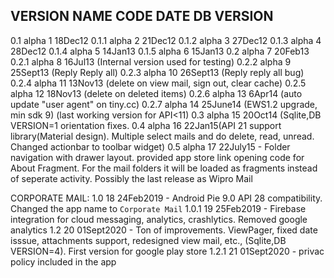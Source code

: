 

VERSION NAME	CODE	DATE                                DB VERSION
-------------------------------------------------------------------------------
0.1 alpha		1		18Dec12
0.1.1 alpha		2		21Dec12
0.1.2 alpha		3		27Dec12
0.1.3 alpha		4		28Dec12
0.1.4 alpha		5		14Jan13
0.1.5 alpha		6		15Jan13
0.2	  alpha		7		20Feb13
0.2.1 alpha		8		16Jul13 (Internal version used for testing)
0.2.2 alpha		9 		25Sept13 (Reply Reply all)
0.2.3 alpha 	10		26Sept13 (Reply reply all bug)
0.2.4 alpha 	11		13Nov13 (delete on view mail, sign out, clear cache)
0.2.5 alpha 	12		18Nov13 (delete on deleted items)
0.2.6 alpha 	13		6Apr14 (auto update "user agent" on tiny.cc)
0.2.7 alpha 	14		25June14 (EWS1.2 upgrade, min sdk 9) (last working version for API<11)
0.3 alpha       15      20Oct14 (Sqlite,DB VERSION=1
                        orientation fixes.
0.4 alpha       16      22Jan15(API 21 support library(Material design). Multiple select mails and do delete, read, unread.
                        Changed actionbar to toolbar widget)
0.5 alpha       17      22July15 - Folder navigation with drawer layout. provided app store link opening code for About Fragment.
                        For the mail folders it will be loaded as fragments instead of seperate activity.
                        Possibly the last release as Wipro Mail

CORPORATE MAIL:
1.0             18      24Feb2019 - Android Pie 9.0 API 28 compatibility. Changed the app name to `Corporate Mail`
1.0.1           19      25Feb2019 - Firebase integration for cloud messaging, analytics, crashlytics. Removed google analytics
1.2             20      01Sept2020 - Ton of improvements. ViewPager, fixed date isssue, attachments support, redesigned view mail, etc., (Sqlite,DB VERSION=4).
                        First version for google play store
1.2.1           21      01Sept2020 - privac policy included in the app
